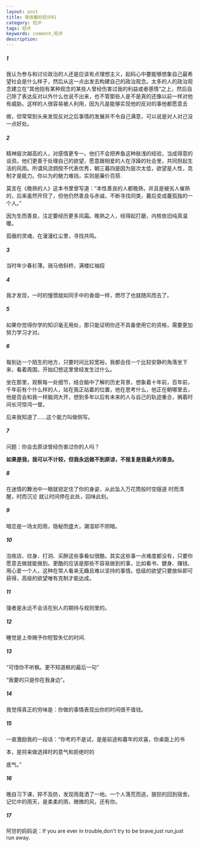 ```yaml
---
layout: post
title: 我收藏的短评01
category: 短评
tags: 短评
keywords: comment,短评
description: 
---
```


##### 1

我认为参与和讨论政治的人还是应该有点理想主义，起码心中要能够想象自己最希望社会是什么样子，然后从这一点出发去构建自己的政治观念。太多的人的政治观念建立在“其他抱有某种观念的某些人曾经伤害过我的利益或者感情”之上，然后自己除了表达反对以外什么也说不出来，也不管那些人是不是真的还像以前一样对他有威胁。这样的人很容易被人利用，因为凡是能够实现他的反对的事他都愿意去

做，但常常到头来发现反对之后事情的发展并不令自己满意，可以说是对人对己没一点好处。



##### 2

精神层次越高的人，对感情更专一。他们不会把养鱼这种肤浅的经验，当成得意的谈资。他们更善于处理自己的欲望，愿意跟相爱的人在浮躁的社会里，共同担起生活的风雨。所谓风流倜傥不代表优秀，朝三暮四是因为层次太低，欲望是人性，克制才是能力。你以为的魅力难挡，实则是廉价百搭.



莫言在《晚熟的人》这本书里曾写道：“本性善良的人都晚熟，并且是被劣人催熟的，后来虽然开窍了，但他仍然善良与赤诚，不断寻找同类，蕞后变成蕞孤独的一个人。”

因为生而善良，注定要经历更多风霜。晚熟之人，经得起打磨，内核依旧纯真温暖。

孤傲的灵魂，在漫漫红尘里，寻找共鸣。



##### 3

当时年少春衫薄。骑马倚斜桥，满楼红袖招



##### 4

我才发现，一时的憧憬就如同手中的香烟一样，燃尽了也就随风而去了。



##### 5

如果你觉得你学的知识毫无用处，那只能证明你还不具备使用它的资格，需要更加努力学习才对。



##### 6

每到达一个陌生的地方，只要时间比较宽裕，我都会找一个比较安静的角落坐下来，看着周围，开始幻想这里曾经发生过什么。

坐在那里，观察每一处细节，结合脑中了解的历史背景，想象着十年前，百年前，千年前有个什么样的人，站在我正站着的位置，他在思考什么，他正在朝哪里去，他是否会和我一样脑洞大开，想到多年以后有未来的人与自己的轨迹重合，搁着时间长河惊鸿一督。

后来我知道了……这个能力叫做侧写。



##### 7

问题：你会去原谅曾经伤害过你的人吗？

**如果是我，我可以不计较，但我永远做不到原谅，不报复是我最大的善良。**



##### 8

在迷情的舞池中一眼就锁定住了你的身姿，从此坠入万花筒般时空隧道 时而清醒，时而沉沦 就让时间停在此处，回味此刻。



##### 9

暗恋是一场太阳雨，隐秘而盛大，潮湿却不阴暗。



##### 10

泡夜店、纹身、打洞、买醉这些事看似很酷，其实这些事一点难度都没有，只要你愿意去做就能做到。更酷的应该是那些不容易做到的事，比如看书、健身、赚钱、用心爱一个人，这种在常人看来无趣且难以坚持的事情。低级的欲望只要放纵即可获得，高级的欲望唯有克制才能达成。



##### 11

强者是永远不会活在别人的期待与规则里的。



##### 12

睡觉是上帝赐予你短暂失忆的时间.



##### 13

“可惜你不听枫。更不知道枫的最后一句”

“我要的只是你在我身边”。



##### 14

我觉得真正的穷味是：你做的事情表现出你的时间很不值钱。



##### 15

一直激励我的一段话：“你考的不是试，是是前途和暮年的欢喜，你桌面上的书

本，是将来做选择时的意气和拒绝时的

底气。”



##### 16

晚自习下课，猝不及防，发现雨竟洒了一地。一个人落荒而逃，狼狈的回到宿舍。记忆中的雨天，是柔柔的雨，微微的风，还有你。



##### 17

阿甘的妈妈说：If you are ever in trouble,don't try to be brave,just run,just run away.
